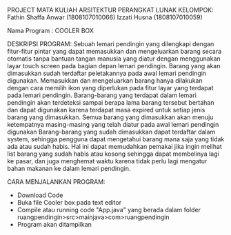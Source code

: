 PROJECT MATA KULIAH ARSITEKTUR PERANGKAT LUNAK
KELOMPOK: 
Fathin Shaffa Anwar (1808107010066)
Izzati Husna (1808107010059)

Nama Program : COOLER BOX

DESKRIPSI PROGRAM:
Sebuah lemari pendingin yang dilengkapi dengan fitur-fitur pintar yang dapat memasukkan dan mengeluarkan barang secara otomatis 
tanpa bantuan tangan manusia yang diatur dengan menggunakan layar touch screen pada bagian depan lemari pendingin. 
Barang yang akan dimasukkan sudah terdaftar peletakannya pada awal lemari pendingin digunakan. 
Memasukkan dan mengeluarkan barang hanya dilakukan dengan cara memilih ikon yang diperlukan pada fitur layar yang terdapat pada lemari pendingin. 
Barang-barang yang terdapat dalam lemari pendingin akan terdeteksi sampai berapa lama barang tersebut bertahan dan dapat digunakan 
karena terdapat masa expired untuk setiap jenis barang yang dimasukkan. 
Semua barang yang dimasukkan akan menuju ketempatnya masing-masing yang telah diatur pada awal lemari pendingin digunakan 
Barang-barang yang sudah dimasukkan dapat terdaftar dalam system, sehingga pengguna dapat mengetahui barang mana saja yang tidak ada atau sudah habis. 
Hal ini dapat memudahkan pemakai jika ingin melihat list barang yang sudah habis atau kosong sehingga dapat membelinya lagi ke pasar, 
dan juga menghemat waktu karena tidak perlu lagi mengatur bahan makanan ke dalam lemari pendingin.

CARA MENJALANKAN PROGRAM:
- Download Code
- Buka file Cooler box pada text editor
- Compile atau running code "App.java" yang berada dalam folder ruangpendingin>src>mainjava>com>ruangpendingin
- Program akan ditampilkan
